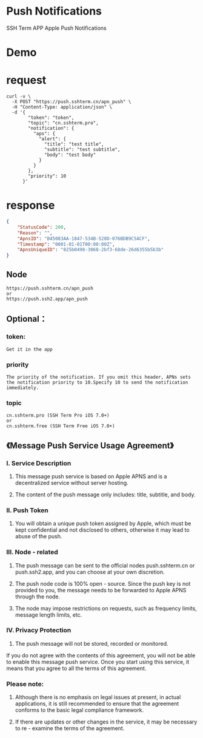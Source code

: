 # Push Notifications

SSH Term APP Apple Push Notifications

# Demo

# request
```
curl -v \
  -X POST "https://push.sshterm.cn/apn_push" \
  -H "Content-Type: application/json" \
  -d '{
        "token": "token",
        "topic": "cn.sshterm.pro",
        "notification": {
          "aps": {
            "alert": {
              "title": "test title",
              "subtitle": "test subtitle",
              "body": "test body"
            }
          }
        },
        "priority": 10
      }'
```
# response

```json
{
    "StatusCode": 200,
    "Reason": "",
    "ApnsID": "B45083AA-1847-534B-528D-076BDB9C5ACF",
    "Timestamp": "0001-01-01T00:00:00Z",
    "ApnsUniqueID": "825b0498-3068-2bf3-68de-26d6355b5b3b"
}
```


## Node
    https://push.sshterm.cn/apn_push
    or
    https://push.ssh2.app/apn_push

## Optional：

### token:
    Get it in the app
### priority
    The priority of the notification. If you omit this header, APNs sets the notification priority to 10.Specify 10 to send the notification immediately.
### topic
    cn.sshterm.pro (SSH Term Pro iOS 7.0+)
    or
    cn.sshterm.free (SSH Term Free iOS 7.0+)


## 《Message Push Service Usage Agreement》

### I. Service Description

1. This message push service is based on Apple APNS and is a decentralized service without server hosting.

2. The content of the push message only includes: title, subtitle, and body.

### II. Push Token

1. You will obtain a unique push token assigned by Apple, which must be kept confidential and not disclosed to others, otherwise it may lead to abuse of the push.

### III. Node - related

1. The push message can be sent to the official nodes push.sshterm.cn or push.ssh2.app, and you can choose at your own discretion.

2. The push node code is 100% open - source. Since the push key is not provided to you, the message needs to be forwarded to Apple APNS through the node.

3. The node may impose restrictions on requests, such as frequency limits, message length limits, etc.

### IV. Privacy Protection

1. The push message will not be stored, recorded or monitored.

If you do not agree with the contents of this agreement, you will not be able to enable this message push service. Once you start using this service, it means that you agree to all the terms of this agreement.

### Please note:

1. Although there is no emphasis on legal issues at present, in actual applications, it is still recommended to ensure that the agreement conforms to the basic legal compliance framework.

2. If there are updates or other changes in the service, it may be necessary to re - examine the terms of the agreement.